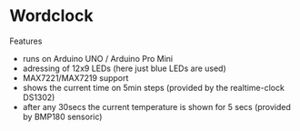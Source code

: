 # Wordclock

Features
- runs on Arduino UNO / Arduino Pro Mini
- adressing of 12x9 LEDs (here just blue LEDs are used)
- MAX7221/MAX7219 support
- shows the current time on 5min steps (provided by the realtime-clock DS1302)
- after any 30secs the current temperature is shown for 5 secs (provided by BMP180 sensoric)

